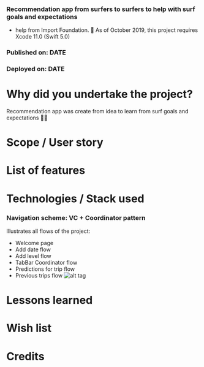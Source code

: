 
### Recommendation app from surfers to surfers to help with surf goals and expectations
 + help from Import Foundation.
📌  As of October 2019, this project requires Xcode 11.0 (Swift 5.0)
### Published on: DATE
### Deployed on: DATE

# Why did you undertake the project?
Recommendation app was create from idea to learn from surf goals and expectations 🤙🏽

# Scope / User story

# List of features

# Technologies / Stack used
###  Navigation scheme: VC + Coordinator pattern
Illustrates all flows of the project:

 + Welcome page
 + Add date flow
 + Add level flow
 + TabBar Coordinator flow
 + Predictions for trip flow
 + Previous trips flow
![alt tag](https://pbs.twimg.com/media/EGN6v1YWwAEa2bc?format=jpg&name=large)
# Lessons learned
# Wish list
# Credits



